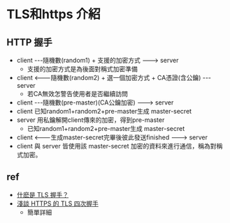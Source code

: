 # TLS和https 介紹

## HTTP 握手
* client ---隨機數(random1) + 支援的加密方式 ---> server
  * 支援的加密方式是為後面對稱式加密準備
* client <---隨機數(random2) + 選一個加密方式 + CA憑證(含公鑰) --- server
  * 若CA無效怎警告使用者是否繼續訪問
* client ---隨機數(pre-master)(CA公鑰加密) ---> server
* client 已知random1+random2+pre-master生成 master-secret
* server 用私鑰解開client傳來的加密，得到pre-master
  * 已知random1+random2+pre-master生成 master-secret
* client <---生成master-secret完畢後彼此發送finished ---> server
* client 與 server 皆使用該 master-secret 加密的資料來進行通信，稱為對稱式加密。

## ref
* [什麽是 TLS 握手？](https://www.cloudflare.com/zh-tw/learning/ssl/what-happens-in-a-tls-handshake/)
* [淺談 HTTPS 的 TLS 四次握手](https://klj40702.medium.com/%E6%B7%BA%E8%AB%87-https-%E7%9A%84-tls-%E5%9B%9B%E6%AC%A1%E6%8F%A1%E6%89%8B-ee8fc721b)
  * 簡單詳細
